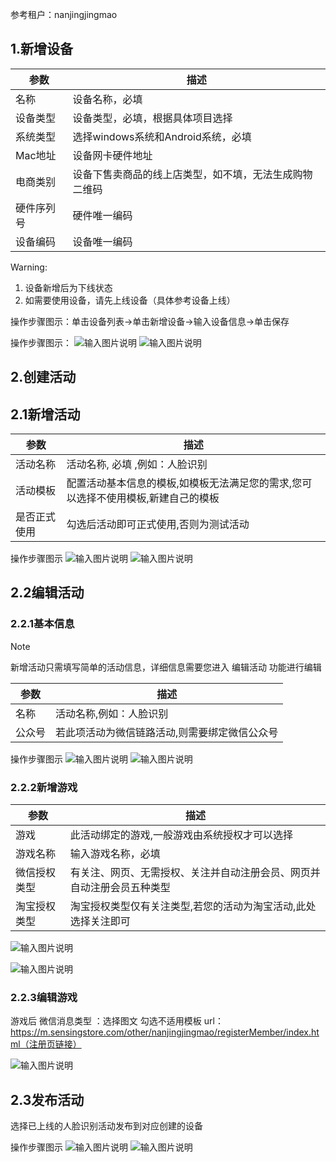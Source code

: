 参考租户：nanjingjingmao
## 1.新增设备

|参数   | 描述  |
|---|---|
| 名称  | 设备名称，必填  |
| 设备类型  |设备类型，必填，根据具体项目选择   |
|系统类型   | 选择windows系统和Android系统，必填  |
| Mac地址  | 设备网卡硬件地址  |
| 电商类别  | 设备下售卖商品的线上店类型，如不填，无法生成购物二维码  |
| 硬件序列号  | 硬件唯一编码  |
| 设备编码  | 设备唯一编码  |


Warning:
1. 设备新增后为下线状态
2. 如需要使用设备，请先上线设备（具体参考设备上线）

操作步骤图示：单击设备列表→单击新增设备→输入设备信息→单击保存

操作步骤图示：
![输入图片说明](https://images.gitee.com/uploads/images/2021/0512/154509_2a12a351_8867015.png "屏幕截图.png")
![输入图片说明](https://images.gitee.com/uploads/images/2021/0512/154654_1f8e0f53_8867015.png "屏幕截图.png")

## 2.创建活动
## 2.1新增活动
| 参数  | 描述  |
|---|---|
| 活动名称  | 活动名称, 必填 ,例如：人脸识别  |
| 活动模板  | 配置活动基本信息的模板,如模板无法满足您的需求,您可以选择不使用模板,新建自己的模板  |
| 是否正式使用  | 勾选后活动即可正式使用,否则为测试活动  |

操作步骤图示
![输入图片说明](https://images.gitee.com/uploads/images/2021/0528/155506_bdf7b08c_8867015.png "屏幕截图.png")
![输入图片说明](https://images.gitee.com/uploads/images/2021/0528/155656_e55c102d_8867015.png "屏幕截图.png")

## 2.2编辑活动
### 2.2.1基本信息
Note

新增活动只需填写简单的活动信息，详细信息需要您进入 编辑活动 功能进行编辑

| 参数  | 描述  |
|---|---|
| 名称  | 活动名称,例如：人脸识别  |
| 公众号  | 若此项活动为微信链路活动,则需要绑定微信公众号  |

操作步骤图示
![输入图片说明](https://images.gitee.com/uploads/images/2021/0528/160722_e1dc665e_8867015.png "屏幕截图.png")
![输入图片说明](https://images.gitee.com/uploads/images/2021/0528/160803_6d41e8fe_8867015.png "屏幕截图.png")

### 2.2.2新增游戏
| 参数  | 描述  |
|---|---|
| 游戏  |  此活动绑定的游戏,一般游戏由系统授权才可以选择 |
| 游戏名称  | 输入游戏名称，必填 |
| 微信授权类型  | 有关注、网页、无需授权、关注并自动注册会员、网页并自动注册会员五种类型  |
|  淘宝授权类型 | 淘宝授权类型仅有关注类型,若您的活动为淘宝活动,此处选择关注即可  |

![输入图片说明](https://images.gitee.com/uploads/images/2021/0531/144518_c6f6c21b_8867015.png "屏幕截图.png")

![输入图片说明](https://sensingstore.oss-cn-shanghai.aliyuncs.com/Troncell/Knowledge/Docs/Gate/images/regist/6.png)

### 2.2.3编辑游戏
游戏后
微信消息类型 ：选择图文
勾选不适用模板
url：https://m.sensingstore.com/other/nanjingjingmao/registerMember/index.html（注册页链接）

![输入图片说明](https://sensingstore.oss-cn-shanghai.aliyuncs.com/Troncell/Knowledge/Docs/Gate/images/regist/7.png)

## 2.3发布活动

选择已上线的人脸识别活动发布到对应创建的设备

操作步骤图示
![输入图片说明](https://images.gitee.com/uploads/images/2021/0531/161256_fe72e0d3_8867015.png "屏幕截图.png")
![输入图片说明](https://images.gitee.com/uploads/images/2021/0531/161459_9246f3a5_8867015.png "屏幕截图.png")